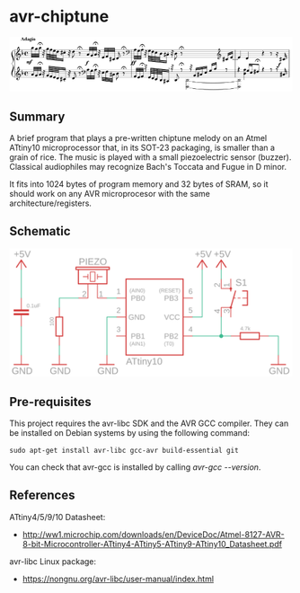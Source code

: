 # avr-chiptune

![If music be the food of love, play on!](assets/sheet_music.PNG?raw=true "")

## Summary

A brief program that plays a pre-written chiptune melody on an Atmel ATtiny10 microprocessor
that, in its SOT-23 packaging, is smaller than a grain of rice.
The music is played with a small piezoelectric sensor (buzzer).
Classical audiophiles may recognize Bach's Toccata and Fugue in D minor.

It fits into 1024 bytes of program memory and 32 bytes of SRAM, so it should work on any
AVR microprocesor with the same architecture/registers.

## Schematic

![Hardware diagram](assets/schematic.png?raw=true "")

## Pre-requisites

This project requires the avr-libc SDK and the AVR GCC compiler. They can be
installed on Debian systems by using the following command:

```
sudo apt-get install avr-libc gcc-avr build-essential git
```

You can check that avr-gcc is installed by calling *avr-gcc --version*.

## References

ATtiny4/5/9/10 Datasheet:
- http://ww1.microchip.com/downloads/en/DeviceDoc/Atmel-8127-AVR-8-bit-Microcontroller-ATtiny4-ATtiny5-ATtiny9-ATtiny10_Datasheet.pdf

avr-libc Linux package:
- https://nongnu.org/avr-libc/user-manual/index.html
